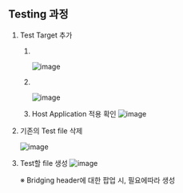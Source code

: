 ## Testing 과정
1. Test Target 추가

   1. <br>    

      ![image](https://user-images.githubusercontent.com/46417892/165064796-9cc94b80-2e74-416a-8b04-dc341a51182e.png)
   2. <br>

      ![image](https://user-images.githubusercontent.com/46417892/165064849-b374cc3b-ec16-4635-88f9-75dd114d4ab5.png)
   3. Host Application 적용 확인
      ![image](https://user-images.githubusercontent.com/46417892/165065098-39194ab0-78b1-4f3a-8c47-918a13a348b6.png)
 
2. 기존의 Test file 삭제
 
    ![image](https://user-images.githubusercontent.com/46417892/165065619-3b54ae4a-ead5-4984-a145-03f3e110f9c6.png)

3. Test할 file 생성
    ![image](https://user-images.githubusercontent.com/46417892/165065873-5c512b45-c76c-4201-9377-bbfd97255bba.png)
    
    ※ Bridging header에 대한 팝업 시, 필요에따라 생성
